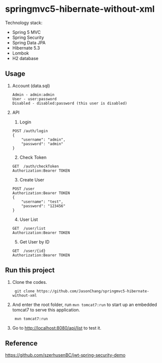 # springmvc5-hibernate-without-xml

Technology stack:

* Spring 5 MVC 
* Spring Security 
* Spring Data JPA
* Hibernate 5.3
* Lombok
* H2 database

## Usage

1. Account (data.sql)
    ```
    Admin - admin:admin
    User - user:password
    Disabled - disabled:password (this user is disabled)
    ```

2. API

    1. Login
    ```
    POST /auth/login
    {
        "username": "admin",
        "password": "admin"
    }
    ```
    2. Check Token
    ```
    GET  /auth/checkToken 
    Authorization:Bearer TOKEN 
    ```
    3. Create User
    ```
    POST /user
    Authorization:Bearer TOKEN 
    {
        "username": "test",
        "password": "123456"
    }
    ```
    4. User List
    ```
    GET  /user/list 
    Authorization:Bearer TOKEN 
    ```
    5. Get User by ID
    ```
    GET  /user/{id} 
    Authorization:Bearer TOKEN 
    ```
## Run this project

1. Clone the codes.

   ```
    git clone https://github.com/JasonChang/springmvc5-hibernate-without-xml
   ```
  
2. And enter the root folder, run `mvn tomcat7:run` to start up an embedded tomcat7 to serve this application.
  
   ```
    mvn tomcat7:run
   ```

3. Go to [http://localhost:8080/api/list](http://localhost:8080/api/list) to test it.


## Reference
https://github.com/szerhusenBC/jwt-spring-security-demo